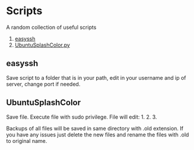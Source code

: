 # Scripts
A random collection of useful scripts

1. [easyssh](#easyssh)
2. [UbuntuSplashColor.py](#UbuntuSplashColor)
## easyssh

Save script to a folder that is in your path, edit in your username and ip of server, change port if needed. 

## UbuntuSplashColor

Save file. 
Execute file with sudo privilege. 
File will edit:
  1.
  2.
  3.

Backups of all files will be saved in same directory with .old extension. 
If you have any issues just delete the new files and rename the files with .old to original name.
